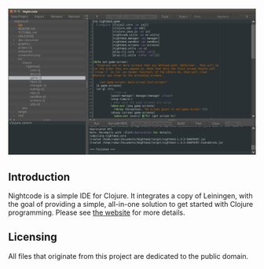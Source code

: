 ![screenshot](screenshot.png)

## Introduction

Nightcode is a simple IDE for Clojure. It integrates a copy of Leiningen, with the goal of providing a simple, all-in-one solution to get started with Clojure programming. Please see [the website](https://sekao.net/nightcode/) for more details.

## Licensing

All files that originate from this project are dedicated to the public domain.
